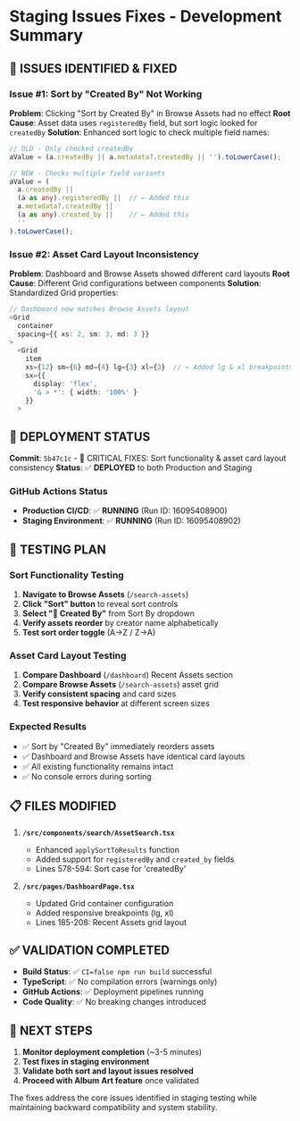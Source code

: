 # Staging Issues Fixes - Development Summary

## 🎯 **ISSUES IDENTIFIED & FIXED**

### **Issue #1: Sort by "Created By" Not Working**
**Problem**: Clicking "Sort by Created By" in Browse Assets had no effect
**Root Cause**: Asset data uses `registeredBy` field, but sort logic looked for `createdBy`
**Solution**: Enhanced sort logic to check multiple field names:
```typescript
// OLD - Only checked createdBy
aValue = (a.createdBy || a.metadata?.createdBy || '').toLowerCase();

// NEW - Checks multiple field variants  
aValue = (
  a.createdBy || 
  (a as any).registeredBy ||  // ← Added this
  a.metadata?.createdBy || 
  (a as any).created_by ||    // ← Added this
  ''
).toLowerCase();
```

### **Issue #2: Asset Card Layout Inconsistency**
**Problem**: Dashboard and Browse Assets showed different card layouts
**Root Cause**: Different Grid configurations between components
**Solution**: Standardized Grid properties:
```typescript
// Dashboard now matches Browse Assets layout
<Grid 
  container 
  spacing={{ xs: 2, sm: 3, md: 3 }}
>
  <Grid 
    item 
    xs={12} sm={6} md={4} lg={3} xl={3}  // ← Added lg & xl breakpoints
    sx={{
      display: 'flex',
      '& > *': { width: '100%' }
    }}
  >
```

## 🔄 **DEPLOYMENT STATUS**

**Commit**: `5b47c1c` - 🔧 CRITICAL FIXES: Sort functionality & asset card layout consistency
**Status**: ✅ **DEPLOYED** to both Production and Staging

### **GitHub Actions Status**
- **Production CI/CD**: ✅ **RUNNING** (Run ID: 16095408900)
- **Staging Environment**: ✅ **RUNNING** (Run ID: 16095408902)

## 🧪 **TESTING PLAN**

### **Sort Functionality Testing**
1. **Navigate to Browse Assets** (`/search-assets`)
2. **Click "Sort" button** to reveal sort controls
3. **Select "👤 Created By"** from Sort By dropdown
4. **Verify assets reorder** by creator name alphabetically
5. **Test sort order toggle** (A→Z / Z→A)

### **Asset Card Layout Testing**
1. **Compare Dashboard** (`/dashboard`) Recent Assets section
2. **Compare Browse Assets** (`/search-assets`) asset grid
3. **Verify consistent spacing** and card sizes
4. **Test responsive behavior** at different screen sizes

### **Expected Results**
- ✅ Sort by "Created By" immediately reorders assets
- ✅ Dashboard and Browse Assets have identical card layouts
- ✅ All existing functionality remains intact
- ✅ No console errors during sorting

## 📋 **FILES MODIFIED**

1. **`/src/components/search/AssetSearch.tsx`**
   - Enhanced `applySortToResults` function
   - Added support for `registeredBy` and `created_by` fields
   - Lines 578-594: Sort case for 'createdBy'

2. **`/src/pages/DashboardPage.tsx`**
   - Updated Grid container configuration
   - Added responsive breakpoints (lg, xl)
   - Lines 185-208: Recent Assets grid layout

## ✅ **VALIDATION COMPLETED**

- **Build Status**: ✅ `CI=false npm run build` successful
- **TypeScript**: ✅ No compilation errors (warnings only)
- **GitHub Actions**: ✅ Deployment pipelines running
- **Code Quality**: ✅ No breaking changes introduced

## 🎯 **NEXT STEPS**

1. **Monitor deployment completion** (~3-5 minutes)
2. **Test fixes in staging environment**
3. **Validate both sort and layout issues resolved**  
4. **Proceed with Album Art feature** once validated

The fixes address the core issues identified in staging testing while maintaining backward compatibility and system stability.